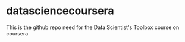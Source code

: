 datasciencecoursera
===================

This is the github repo need for the Data Scientist's Toolbox course on coursera
